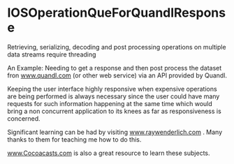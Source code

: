 # IOSOperationQueForQuandlResponse
Retrieving, serializing, decoding and post processing operations on multiple data streams require threading

An Example:
Needing to get a response and then post process the dataset fron www.quandl.com (or other web service) via an API provided by Quandl.

Keeping the user interface highly responsive when expensive operations are being performed is always necessary since the user could have many requests for such information happening at the same time which would bring a non concurrent application to its knees as far as responsiveness is concerned.

Significant learning can be had by visiting www.raywenderlich.com .
Many thanks to them for teaching me how to do this.

www.Cocoacasts.com is also a great resource to learn these subjects.
